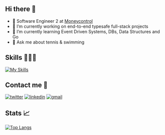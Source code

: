 ## Hi there 👋
- 💼 Software Engineer 2 at [Moneycontrol](https://moneycontrol.com/)
- 🔭 I’m currently working on end-to-end typesafe full-stack projects
- 🌱 I’m currently learning Event Driven Systems, DBs, Data Structures and Go
- 💬 Ask me about tennis & swimming

## Skills 👷🏼‍♂️
[![My Skills](https://skillicons.dev/icons?i=react,nodejs,ts,js,go,bun,deno,html,css,next,astro,remix,svelte,postgres,mongodb,redis,aws,gcp&perline=9)]()

## Contact me 🔗
[![twitter](https://skillicons.dev/icons?i=twitter)](https://twitter.com/tiwariaditya15)
[![linkedin](https://skillicons.dev/icons?i=linkedin)](https://www.linkedin.com/in/aditya-tiwari-9272b91a7)
[![gmail](https://skillicons.dev/icons?i=gmail)](mailto:tiwariaditya1579@gmail.com)

## Stats 📈
[![Top Langs](https://github-readme-stats.vercel.app/api/top-langs/?username=tiwariaditya15&layout=compact&theme=dark)](https://github.com/tiwariaditya15)
